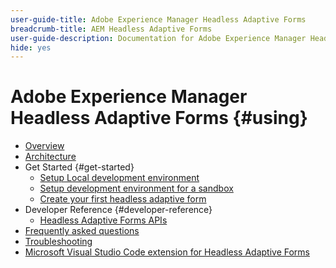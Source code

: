 ```yaml
---
user-guide-title: Adobe Experience Manager Headless Adaptive Forms
breadcrumb-title: AEM Headless Adaptive Forms
user-guide-description: Documentation for Adobe Experience Manager Headless Adaptive Forms
hide: yes
---
```


# Adobe Experience Manager Headless Adaptive Forms {#using}

+ [Overview](overview.md)
+ [Architecture](architecture.md)
+ Get Started {#get-started}
    + [Setup Local development environment](setup-development-environment.md)
    + [Setup development environment for a sandbox](setup-development-environment-for-sandbox.md)
    + [Create your first headless adaptive form](render-first-headless-adaptive-form.md)
+ Developer Reference {#developer-reference}
    + [Headless Adaptive Forms APIs](https://opensource.adobe.com/aem-forms-af-runtime/api/)
+ [Frequently asked questions](faq.md)
+ [Troubleshooting](troubleshooting.md)
+ [Microsoft Visual Studio Code extension for Headless Adaptive Forms](visual-studio-code-extension-for-headless-adaptive-forms.md)



<!--

Articles must be added to this TOC file in order to render.

Use this list format to specify links to articles and section headings that expand and collapse in the left rail of the user guide.

An article link CANNOT be used as a section heading.
-->
